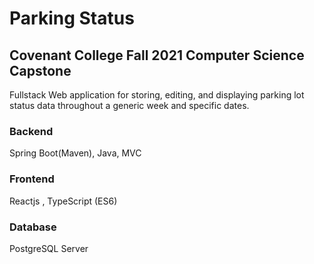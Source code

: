 # Parking Status 
## Covenant College Fall 2021 Computer Science Capstone


Fullstack Web application for storing, editing, and displaying parking lot status data throughout a generic week and specific dates.

### Backend
Spring Boot(Maven), Java, MVC
### Frontend 
Reactjs , TypeScript (ES6)
### Database 
PostgreSQL Server
